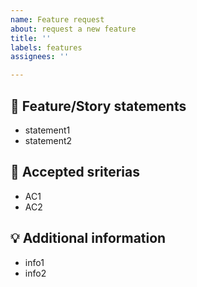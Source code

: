 ```yaml
---
name: Feature request
about: request a new feature
title: ''
labels: features
assignees: ''

---
```


## :loudspeaker: Feature/Story statements  
- statement1  
- statement2  

## :ticket: Accepted sriterias  
- AC1  
- AC2  

## :bulb: Additional information  
- info1  
- info2
